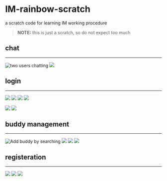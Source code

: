IM-rainbow-scratch
==================

a scratch code for learning IM working procedure

> **NOTE:**  this is just a scratch, so do not expect too much

## chat
-------

![](https://github.com/ForU/IM-rainbow-scratch/blob/master/pic/chat.png?raw=true "two users chatting")
![](https://github.com/ForU/IM-rainbow-scratch/blob/master/pic/chat2.png?raw=true)

## login
--------

![](https://github.com/ForU/IM-rainbow-scratch/blob/master/pic/login.png?raw=true)
![](https://github.com/ForU/IM-rainbow-scratch/blob/master/pic/login-already.png?raw=true)
![](https://github.com/ForU/IM-rainbow-scratch/blob/master/pic/login-wrongdata.png?raw=true)
![](https://github.com/ForU/IM-rainbow-scratch/blob/master/pic/login-no-user.png?raw=true)

![](https://github.com/ForU/IM-rainbow-scratch/blob/master/pic/login-notif.png?raw=true)
![](https://github.com/ForU/IM-rainbow-scratch/blob/master/pic/login-notif2.png?raw=true)

## buddy management
-------------------
![](https://github.com/ForU/IM-rainbow-scratch/blob/master/pic/pref-add-buddy2.png?raw=true "Add buddy by searching")
![](https://github.com/ForU/IM-rainbow-scratch/blob/master/pic/pref-add-buddy5.png?raw=true)
![](https://github.com/ForU/IM-rainbow-scratch/blob/master/pic/pref-add-buddy6.png?raw=true)
![](https://github.com/ForU/IM-rainbow-scratch/blob/master/pic/pref-add-buddy7.png?raw=true)

## registeration
----------------
![](https://github.com/ForU/IM-rainbow-scratch/blob/master/pic/register.png?raw=true)
![](https://github.com/ForU/IM-rainbow-scratch/blob/master/pic/register-occupied.png?raw=true)
![](https://github.com/ForU/IM-rainbow-scratch/blob/master/pic/register-json.png?raw=true)

